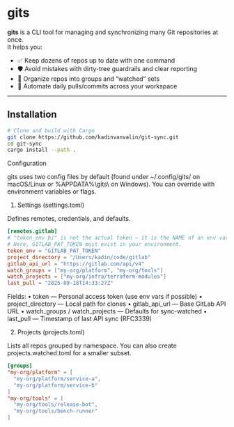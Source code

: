 # gits

**gits** is a CLI tool for managing and synchronizing many Git repositories at once.  
It helps you:

- ✅ Keep dozens of repos up to date with one command
- 🛡️ Avoid mistakes with dirty-tree guardrails and clear reporting
- 🎯 Organize repos into groups and “watched” sets
- 🚀 Automate daily pulls/commits across your workspace

---

## Installation

```bash
# Clone and build with Cargo
git clone https://github.com/kadinvanvalin/git-sync.git
cd git-sync
cargo install --path .
````
Configuration

gits uses two config files by default (found under ~/.config/gits/ on macOS/Linux or %APPDATA%\gits\ on Windows). You can override with environment variables or flags.

1. Settings (settings.toml)

Defines remotes, credentials, and defaults.

```toml
[remotes.gitlab]
# "token_env hi" is not the actual token — it is the NAME of an env var.
# Here, GITLAB_PAT_TOKEN must exist in your environment.
token_env = "GITLAB_PAT_TOKEN"
project_directory = "/Users/kadin/code/gitlab"
gitlab_api_url = "https://gitlab.com/api/v4"
watch_groups = ["my-org/platform", "my-org/tools"]
watch_projects = ["my-org/infra/terraform-modules"]
last_pull = "2025-09-18T14:33:27Z"
```
Fields:
•	token — Personal access token (use env vars if possible)
•	project_directory — Local path for clones
•	gitlab_api_url — Base GitLab API URL
•	watch_groups / watch_projects — Defaults for sync-watched
•	last_pull — Timestamp of last API sync (RFC3339)


2. Projects (projects.toml)

Lists all repos grouped by namespace.
You can also create projects.watched.toml for a smaller subset.

```toml
[groups]
"my-org/platform" = [
  "my-org/platform/service-a",
  "my-org/platform/service-b"
]
"my-org/tools" = [
  "my-org/tools/release-bot",
  "my-org/tools/bench-runner"
]
```